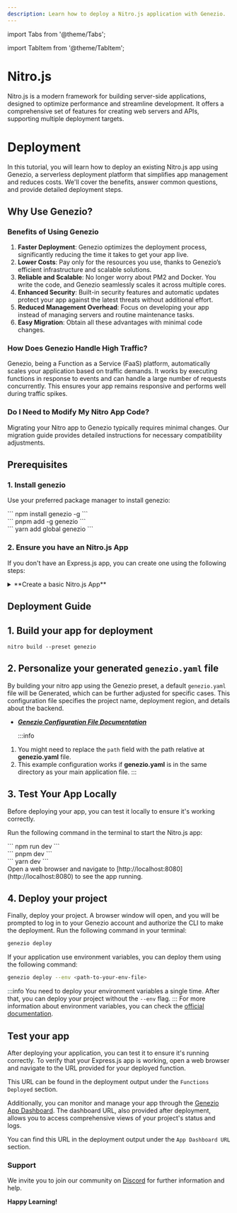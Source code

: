 ```yaml
---
description: Learn how to deploy a Nitro.js application with Genezio.
---
```


import Tabs from '@theme/Tabs';

import TabItem from '@theme/TabItem';

# Nitro.js

<head>
    <title>Nitro.js | Genezio Documentation</title>
</head>

Nitro.js is a modern framework for building server-side applications, designed to optimize performance and streamline development.
It offers a comprehensive set of features for creating web servers and APIs, supporting multiple deployment targets. 

# Deployment

In this tutorial, you will learn how to deploy an existing Nitro.js app using Genezio, a serverless deployment platform that simplifies app management and reduces costs. We'll cover the benefits, answer common questions, and provide detailed deployment steps.

## Why Use Genezio?

### Benefits of Using Genezio

1. **Faster Deployment**: Genezio optimizes the deployment process, significantly reducing the time it takes to get your app live.
2. **Lower Costs**: Pay only for the resources you use, thanks to Genezio’s efficient infrastructure and scalable solutions.
3. **Reliable and Scalable**: No longer worry about PM2 and Docker. You write the code, and Genezio seamlessly scales it across multiple cores.
4. **Enhanced Security**: Built-in security features and automatic updates protect your app against the latest threats without additional effort.
5. **Reduced Management Overhead**: Focus on developing your app instead of managing servers and routine maintenance tasks.
6. **Easy Migration**: Obtain all these advantages with minimal code changes.

### How Does Genezio Handle High Traffic?

Genezio, being a Function as a Service (FaaS) platform, automatically scales your application based on traffic demands. It works by executing functions in response to events and can handle a large number of requests concurrently. This ensures your app remains responsive and performs well during traffic spikes.

<!--
### What Kind of Support Does Genezio Offer?

Genezio provides 24/7 support for paid plans to assist with any questions or issues. Our dedicated support team ensures your app runs smoothly on our platform. -->

### Do I Need to Modify My Nitro App Code?

Migrating your Nitro app to Genezio typically requires minimal changes. Our migration guide provides detailed instructions for necessary compatibility adjustments.

## Prerequisites

### 1. Install genezio

Use your preferred package manager to install genezio:

<Tabs>
  <TabItem className="tab-item" value="npm" label="npm">
<div id="step1-install-npm">
  ```
  npm install genezio -g
  ```
  </div>
  </TabItem>
  <TabItem className="tab-item" value="pnpm" label="pnpm">
  <div id="step1-install-pnpm">
  ```
  pnpm add -g genezio
  ```
  </div>
  </TabItem>
  <TabItem  className="tab-item" value="yarn" label="yarn">
  <div id="step1-install-yarn">
  ```
  yarn add global genezio
  ```
  </div>
  </TabItem>
</Tabs>

### 2. Ensure you have an Nitro.js App

If you don't have an Express.js app, you can create one using the following steps:

<details>
  <summary>**Create a basic Nitro.js App**</summary>

### 1. Initialize a New Nitro.js Project

Run the following command to create a starter template:

<Tabs>
  <TabItem className="tab-item" value="npm" label="npm">
<div id="init-project-npm">
  ```
  npx giget@latest nitro nitro-app --install
  ```
  </div>
  </TabItem>
  
  <TabItem className="tab-item" value="pnpm" label="pnpm">
  <div id="init-project-pnpm">
  ```
  pnpm dlx giget@latest nitro nitro-app --install
  ```
  </div>
  </TabItem>
  
  <TabItem  className="tab-item" value="yarn" label="yarn">
  <div id="init-project-yarn">
  ```
  yarn dlx giget@latest nitro nitro-app --install
  ```
  </div>
  </TabItem>
</Tabs>

```bash
cd nitro-app
```

### 2. Create a new route

Next, navigate to the `server` directory, and create a new `users.ts` file.

```typescript title="users.ts"
export default defineEventHandler((event) => {
  return [
    { id: 1, name: "Alice" },
    { id: 2, name: "Bob" },
  ];
});
```

### 3. Test the Nitro.js App

Run the following command to start the Nitro.js app:
<Tabs>
  <TabItem className="tab-item" value="npm" label="npm">
<div id="start-app-npm">
  ```
  npm run dev
  ```
  </div>
  </TabItem>
  
  <TabItem className="tab-item" value="pnpm" label="pnpm">
  <div id="start-app-pnpm">
  ```
  pnpm dev
  ```
  </div>
  </TabItem>
  
  <TabItem  className="tab-item" value="yarn" label="yarn">
  <div id="start-app-yarn">
  ```
  yarn dev
  ```
  </div>
  </TabItem>
</Tabs>
Open a web browser and navigate to [http://localhost:8080](http://localhost:8080) to see the app running.
Navigate to [http://localhost:8080/users](http://localhost:8080/users) to see the newly created route.
</details>

## Deployment Guide

## 1. Build your app for deployment
```
nitro build --preset genezio
```
## 2. Personalize your generated `genezio.yaml` file
By building your nitro app using the Genezio preset, a default `genezio.yaml` file will be Generated, which can be further adjusted for specific cases.
This configuration file specifies the project name, deployment region, and details about the backend.

- [***Genezio Configuration File Documentation***](/docs/project-structure/genezio-configuration-file/)

  :::info
1. You might need to replace the `path` field with the path relative at **genezio.yaml** file.
2. This example configuration works if **genezio.yaml** is in the same directory as your main application file.
   :::

## 3. Test Your App Locally

Before deploying your app, you can test it locally to ensure it's working correctly.

Run the following command in the terminal to start the Nitro.js app:
<Tabs>
  <TabItem className="tab-item" value="npm" label="npm">
<div id="start-app-npm">
  ```
  npm run dev
  ```
  </div>
  </TabItem>
  
  <TabItem className="tab-item" value="pnpm" label="pnpm">
  <div id="start-app-pnpm">
  ```
  pnpm dev
  ```
  </div>
  </TabItem>
  
  <TabItem  className="tab-item" value="yarn" label="yarn">
  <div id="start-app-yarn">
  ```
  yarn dev
  ```
  </div>
  </TabItem>
</Tabs>
Open a web browser and navigate to [http://localhost:8080](http://localhost:8080) to see the app running.

## 4. Deploy your project

Finally, deploy your project. A browser window will open, and you will be prompted to log in to your Genezio account and authorize the CLI to make the deployment.
Run the following command in your terminal:

```bash
genezio deploy
```

If your application use environment variables, you can deploy them using the following command:

```bash
genezio deploy --env <path-to-your-env-file>
```

:::info
You need to deploy your environment variables a single time.
After that, you can deploy your project without the `--env` flag.
:::
For more information about environment variables, you can check the [official documentation](/docs/project-structure/backend-environment-variables.md).

## Test your app

After deploying your application, you can test it to ensure it's running correctly. To verify that your Express.js app is working, open a web browser and navigate to the URL provided for your deployed function.

This URL can be found in the deployment output under the `Functions Deployed` section.

Additionally, you can monitor and manage your app through the [Genezio App Dashboard](https://app.genez.io/dashboard). The dashboard URL, also provided after deployment, allows you to access comprehensive views of your project's status and logs.

You can find this URL in the deployment output under the `App Dashboard URL` section.

### Support <a href="#support" id="support"></a>

We invite you to join our community on [Discord](https://discord.gg/uc9H5YKjXv) for further information and help.

**Happy Learning!**
